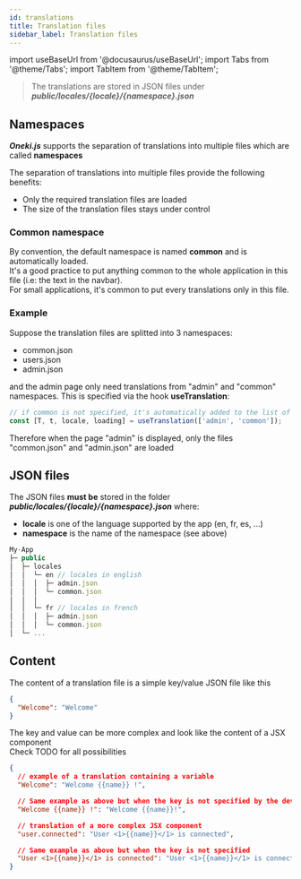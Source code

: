 ```yaml
---
id: translations
title: Translation files
sidebar_label: Translation files
---
```

import useBaseUrl from '@docusaurus/useBaseUrl';
import Tabs from '@theme/Tabs';
import TabItem from '@theme/TabItem';

> The translations are stored in JSON files under ***public/locales/{locale}/{namespace}.json***

## Namespaces

***Oneki.js*** supports the separation of translations into multiple files which are called **namespaces**

The separation of translations into multiple files provide the following benefits:
- Only the required translation files are loaded
- The size of the translation files stays under control

### Common namespace
By convention, the default namespace is named **common** and is automatically loaded.<br/>
It's a good practice to put anything common to the whole application in this file (i.e: the text in the navbar). <br/>
For small applications, it's common to put every translations only in this file.

### Example
Suppose the translation files are splitted into 3 namespaces:
- common.json
- users.json
- admin.json

and the admin page only need translations from "admin" and "common" namespaces. This is specified via the hook **useTranslation**:

```javascript
// if common is not specified, it's automatically added to the list of required namespaces
const [T, t, locale, loading] = useTranslation(['admin', 'common']); 
```

Therefore when the page "admin" is displayed, only the files "common.json" and "admin.json" are loaded

## JSON files
The JSON files **must be** stored in the folder ***public/locales/{locale}/{namespace}.json*** where:
- **locale** is one of the language supported by the app (en, fr, es, ...)
- **namespace** is the name of the namespace (see above)

```javascript
My-App
├─ public
│  ├─ locales
│  │  └─ en // locales in english
│  │  │  ├─ admin.json
│  │  │  └─ common.json 
│  │  │
│  │  └─ fr // locales in french
│  │  │  ├─ admin.json
│  │  │  └─ common.json 
│  └─ ...
```

## Content
The content of a translation file is a simple key/value JSON file like this

```json
{
  "Welcome": "Welcome"
}
```

The key and value can be more complex and look like the content of a JSX component<br/>
Check TODO for all possibilities
```json
{
  // example of a translation containing a variable
  "Welcome": "Welcome {{name}} !", 

  // Same example as above but when the key is not specified by the developer. The key is therefore equal to the content of the default language
  "Welcome {{name}} !": "Welcome {{name}}!", 

  // translation of a more complex JSX component
  "user.connected": "User <1>{{name}}</1> is connected", 

  // Same example as above but when the key is not specified
  "User <1>{{name}}</1> is connected": "User <1>{{name}}</1> is connected"
}
```
